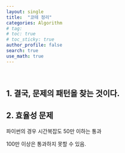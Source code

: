 ```yaml
---
layout: single  
title:  "코테 정리"
categories: Algorithm
# tag: 
# toc: true
# toc_sticky: true
author_profile: false
search: true
use_math: true
---
```

<br/>

## 1. 결국, 문제의 패턴을 찾는 것이다.


## 2. 효율성 문제

파이썬의 경우 시간복잡도 50만 이하는 통과

100만 이상은 통과하지 못할 수 있음.


##